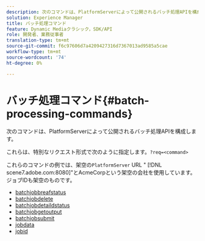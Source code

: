 ```yaml
---
description: 次のコマンドは、PlatformServerによって公開されるバッチ処理APIを構成します。
solution: Experience Manager
title: バッチ処理コマンド
feature: Dynamic Mediaクラシック，SDK/API
role: 開発者、業務従事者
translation-type: tm+mt
source-git-commit: f6c97606d7a4209427316d7367013ad9585a5cae
workflow-type: tm+mt
source-wordcount: '74'
ht-degree: 0%

---
```



# バッチ処理コマンド{#batch-processing-commands}

次のコマンドは、PlatformServerによって公開されるバッチ処理APIを構成します。

これらは、特別なリクエスト形式で次のように指定します。`?req=<command>`

これらのコマンドの例では、架空の`PlatformServer` URL &quot; [!DNL scene7.adobe.com:8080]&quot;とAcmeCorpという架空の会社を使用しています。 ジョブIDも架空のものです。

* [batchjobbreafstatus](r-batchjobbriefstatus.md)
* [batchjobdelete](r-batchjobdelete.md)
* [batchjobdetaildstatus](r-batchjobdetailedstatus.md)
* [batchjobgetoutput](r-batchjobgetoutput.md)
* [batchjobsubmit](r-batchjobsubmit.md)
* [jobdata](r-jobdata.md)
* [jobid](r-jobid.md)